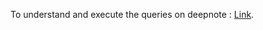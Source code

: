To understand and execute the queries on deepnote : [Link](https://deepnote.com/workspace/vanshkodes-595169d6-a9f3-4323-b16d-b420577adba9/project/SQL-Notebook-1-Duplicate-08d8f07b-06a7-4462-bd3a-c74405664ec8/notebook/notebook-1de010ab67f14bc89725a3f678854fba?utm_source=share-modal&utm_medium=product-shared-content&utm_campaign=notebook&utm_content=08d8f07b-06a7-4462-bd3a-c74405664ec8).
